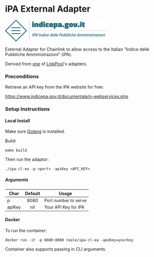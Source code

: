 # iPA External Adapter

![iPA logo](logo_ipa.png)

External Adapter for Chainlink to allow access to the Italian "Indice delle Pubbliche Amministrazioni" (iPA).

Derived from [one](https://github.com/linkpoolio/alpha-vantage-cl-ea) of [LinkPool](https://linkpool.io/)'s adapters.

### Preconditions

Retrieve an API key from the iPA website for free:

https://www.indicepa.gov.it/documentale/n-webservices.php

### Setup Instructions

#### Local Install
Make sure [Golang](https://golang.org/pkg/) is installed.

Build:
```
make build
```

Then run the adaptor:
```
./ipa-cl-ea -p <port> -apiKey <API_KEY>
```

##### Arguments

| Char   | Default  | Usage |
| ------ |:--------:| ----- |
| p      | 8080     | Port number to serve |
| apiKey | nil      | Your API Key for iPA |

#### Docker
To run the container:
```
docker run -it -p 8080:8080 reale/ipa-cl-ea -apiKey=yourkey
```

Container also supports passing in CLI arguments.
